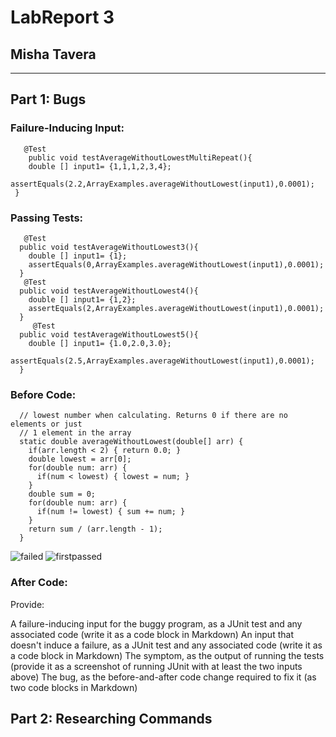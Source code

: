 # LabReport 3
## Misha Tavera

--- 
## Part 1: Bugs

### Failure-Inducing Input:

``` 
   @Test
    public void testAverageWithoutLowestMultiRepeat(){
    double [] input1= {1,1,1,2,3,4};
    assertEquals(2.2,ArrayExamples.averageWithoutLowest(input1),0.0001);
 }
```

### Passing Tests:
```
   @Test
  public void testAverageWithoutLowest3(){
    double [] input1= {1};
    assertEquals(0,ArrayExamples.averageWithoutLowest(input1),0.0001);
  }
   @Test
  public void testAverageWithoutLowest4(){
    double [] input1= {1,2};
    assertEquals(2,ArrayExamples.averageWithoutLowest(input1),0.0001);
  }
     @Test
  public void testAverageWithoutLowest5(){
    double [] input1= {1.0,2.0,3.0};
    assertEquals(2.5,ArrayExamples.averageWithoutLowest(input1),0.0001);
  }
```
### Before Code: 
```  // Averages the numbers in the array (takes the mean), but leaves out the
  // lowest number when calculating. Returns 0 if there are no elements or just
  // 1 element in the array
  static double averageWithoutLowest(double[] arr) {
    if(arr.length < 2) { return 0.0; }
    double lowest = arr[0];
    for(double num: arr) {
      if(num < lowest) { lowest = num; }
    }
    double sum = 0;
    for(double num: arr) {
      if(num != lowest) { sum += num; }
    }
    return sum / (arr.length - 1);
  }
````
![failed](failure-inducing.jpg)
![firstpassed](passedTests.jpg)

### After Code: 


Provide:



A failure-inducing input for the buggy program, as a JUnit test and any associated code (write it as a code block in Markdown)
An input that doesn't induce a failure, as a JUnit test and any associated code (write it as a code block in Markdown)
The symptom, as the output of running the tests (provide it as a screenshot of running JUnit with at least the two inputs above)
The bug, as the before-and-after code change required to fix it (as two code blocks in Markdown)


## Part 2: Researching Commands

